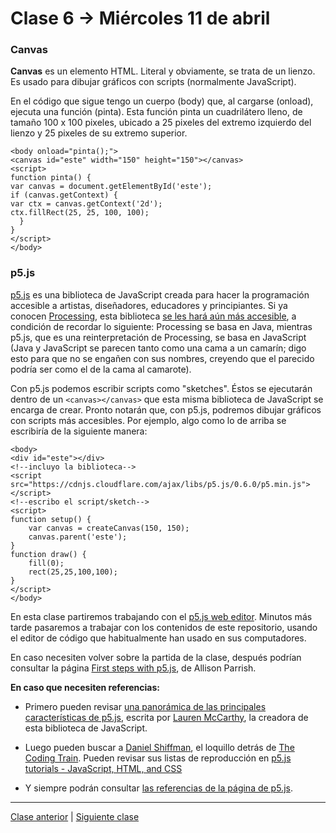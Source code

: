 # Clase 6 → Miércoles 11 de abril

### Canvas

**Canvas** es un elemento HTML. Literal y obviamente, se trata de un lienzo. Es usado para dibujar gráficos con scripts (normalmente JavaScript). 

En el código que sigue tengo un cuerpo (body) que, al cargarse (onload), ejecuta una función (pinta). Esta función pinta un cuadrilátero lleno, de tamaño 100 x 100 pixeles, ubicado a 25 pixeles del extremo izquierdo del lienzo y 25 pixeles de su extremo superior.

```
<body onload="pinta();">
<canvas id="este" width="150" height="150"></canvas>
<script>
function pinta() {
var canvas = document.getElementById('este');
if (canvas.getContext) {
var ctx = canvas.getContext('2d');
ctx.fillRect(25, 25, 100, 100);
  }
}
</script>
</body>
```

### p5.js 

[p5.js](https://p5js.org/es/get-started/) es una biblioteca de JavaScript creada para hacer la programación accesible a artistas, diseñadores, educadores y principiantes. Si ya conocen [Processing](https://processing.org/reference/), esta biblioteca [se les hará aún más accesible](https://github.com/processing/p5.js/wiki/Processing-transition), a condición de recordar lo siguiente: Processing se basa en Java, mientras p5.js, que es una reinterpretación de Processing, se basa en JavaScript (Java y JavaScript se parecen tanto como una cama a un camarín; digo esto para que no se engañen con sus nombres, creyendo que el parecido podría ser como el de la cama al camarote).

Con p5.js podemos escribir scripts como "sketches". Éstos se ejecutarán dentro de un `<canvas></canvas>` que esta misma biblioteca de JavaScript se encarga de crear. Pronto notarán que, con p5.js, podremos dibujar gráficos con scripts más accesibles. Por ejemplo, algo como lo de arriba se escribiría de la siguiente manera:

```
<body>
<div id="este"></div>
<!--incluyo la biblioteca-->
<script src="https://cdnjs.cloudflare.com/ajax/libs/p5.js/0.6.0/p5.min.js"></script>
<!--escribo el script/sketch-->
<script>
function setup() {
	var canvas = createCanvas(150, 150);
	canvas.parent('este');
}
function draw() {
	fill(0);
	rect(25,25,100,100);
}
</script>
</body>
```

En esta clase partiremos trabajando con el [p5.js web editor](https://alpha.editor.p5js.org/). Minutos más tarde pasaremos a trabajar con los contenidos de este repositorio, usando el editor de código que habitualmente han usado en sus computadores.

En caso necesiten volver sobre la partida de la clase, después podrían consultar la página [First steps with p5.js](https://creative-coding.decontextualize.com/first-steps/), de Allison Parrish.

**En caso que necesiten referencias:**

- Primero pueden revisar [una panorámica de las principales características de p5.js](https://github.com/processing/p5.js/wiki/p5.js-overview), escrita por [Lauren McCarthy](https://github.com/lmccart), la creadora de esta biblioteca de JavaScript.  

- Luego pueden buscar a [Daniel Shiffman](http://shiffman.net/), el loquillo detrás de [The Coding Train](https://www.youtube.com/thecodingtrain/). Pueden revisar sus listas de reproducción en [p5.js tutorials - JavaScript, HTML, and CSS](https://www.youtube.com/user/shiffman/playlists?view=50&sort=dd&shelf_id=14)

- Y siempre podrán consultar [las referencias de la página de p5.js](https://p5js.org/es/reference/).

- - - - - - 

[Clase anterior](https://github.com/profesorfaco/dno037-2018-05) | [Siguiente clase](https://github.com/profesorfaco/dno037-2018-07)
